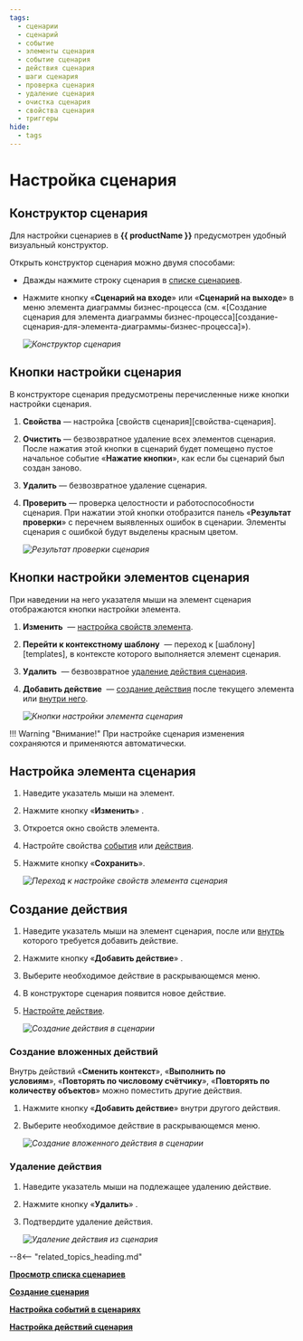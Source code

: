 ```yaml
---
tags:
  - сценарии
  - сценарий
  - событие
  - элементы сценария
  - событие сценария
  - действия сценария
  - шаги сценария
  - проверка сценария
  - удаление сценария
  - очистка сценария
  - свойства сценария
  - триггеры
hide:
  - tags
---
```


# Настройка сценария

## Конструктор сценария

Для настройки сценариев в **{{ productName }}** предусмотрен удобный визуальный конструктор.

Открыть конструктор сценария можно двумя способами:

* Дважды нажмите строку сценария в [списке сценариев](scenarios_list_view.md).
* Нажмите кнопку «**Сценарий на входе**» или «**Сценарий на выходе**» в меню элемента диаграммы бизнес-процесса (см. «[Создание сценария для элемента диаграммы бизнес-процесса][создание-сценария-для-элемента-диаграммы-бизнес-процесса]»).

    *![Конструктор сценария](scenario_designer.png)*

## Кнопки настройки сценария

В конструкторе сценария предусмотрены перечисленные ниже кнопки настройки сценария.

1. **Свойства** — настройка [свойств сценария][свойства-сценария].
2. **Очистить** — безвозвратное удаление всех элементов сценария. После нажатия этой кнопки в сценарий будет помещено пустое начальное событие «**Нажатие кнопки**», как если бы сценарий был создан заново.
3. **Удалить** — безвозвратное удаление сценария.
4. **Проверить** — проверка целостности и работоспособности сценария. При нажатии этой кнопки отобразится панель «**Результат проверки**» с перечнем выявленных ошибок в сценарии. Элементы сценария с ошибкой будут выделены красным цветом.

    *![Результат проверки сценария](scenario_validation_result.png)*

## Кнопки настройки элементов сценария

При наведении на него указателя мыши на элемент сценария отображаются кнопки настройки элемента.

1. **Изменить** <i class="fa-light  fa-edit"></i> — [настройка свойств элемента](#настройка-элемента-сценария).
2. **Перейти к контекстному шаблону** <i class="fa-light  fa-external-link"></i> — переход к [шаблону][templates], в контексте которого выполняется элемент сценария.
3. **Удалить** <i class="fa-light  fa-trash-alt"></i> — безвозвратное [удаление действия сценария](#удаление-действия).
4. **Добавить действие** <i class="fa-light  fa-plus-circle"></i> — [создание действия](#создание-действия) после текущего элемента или [внутри него](#создание-вложенных-действий).

    *![Кнопки настройки элемента сценария](scenario_element_buttons.png)*  

!!! Warning "Внимание!"
    При настройке сценария изменения сохраняются и применяются автоматически.

## Настройка элемента сценария

1. Наведите указатель мыши на элемент.
2. Нажмите кнопку «**Изменить**» <i class="fa-light  fa-edit"></i>.
3. Откроется окно свойств элемента.
4. Настройте свойства [события](scenario_event.md) или [действия](scenario_actions.md).
5. Нажмите кнопку «**Сохранить**».

    *![Переход к настройке свойств элемента сценария](scenario_configure_action.png)*

## Создание действия

1. Наведите указатель мыши на элемент сценария, после или [внутрь](#создание-вложенных-действий) которого требуется добавить действие.
2. Нажмите кнопку «**Добавить действие**» <i class="fa-light  fa-plus-circle"></i>.
3. Выберите необходимое действие в раскрывающемся меню.
4. В конструкторе сценария появится новое действие.
5. [Настройте действие](#кнопки-настройки-элементов-сценария).

    *![Создание действия в сценарии](scenario_create_action.png)*

### Создание вложенных действий

Внутрь действий «**Сменить контекст**», «**Выполнить по условиям**», «**Повторять по числовому счётчику**», «**Повторять по количеству объектов**» можно поместить другие действия.

1. Нажмите кнопку «**Добавить действие**» <i class="fa-light  fa-plus-circle"></i> внутри другого действия.
2. Выберите необходимое действие в раскрывающемся меню.

    *![Создание вложенного действия в сценарии](scenario_create_nested_action.png)*

### Удаление действия

1. Наведите указатель мыши на подлежащее удалению действие.
2. Нажмите кнопку «**Удалить**» <i class="fa-light  fa-trash-alt"></i>.
4. Подтвердите удаление действия.

    *![Удаление действия из сценария](scenario_delete_action.png)*

--8<-- "related_topics_heading.md"

**[Просмотр списка сценариев](scenarios_list_view.md)**

**[Создание сценария](scenario_create.md)**

**[Настройка событий в сценариях](scenario_event.md)**

**[Настройка действий сценария](scenario_actions.md)**
